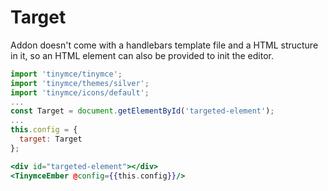 # Target

Addon doesn't come with a handlebars template file and a HTML structure in it, so an HTML element can also be provided to init the editor.

```js
import 'tinymce/tinymce';
import 'tinymce/themes/silver';
import 'tinymce/icons/default';
...
const Target = document.getElementById('targeted-element');
...
this.config = {
  target: Target
};
```

```hbs
<div id="targeted-element"></div>
<TinymceEmber @config={{this.config}}/>
```

<div id="targeted-element"></div>
<TinymceEmber @config={{this.config}}/>
